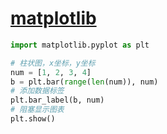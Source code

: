 # [matplotlib](https://matplotlib.org/)

```python
import matplotlib.pyplot as plt
```

```python
# 柱状图，x坐标，y坐标
num = [1, 2, 3, 4]
b = plt.bar(range(len(num)), num)
# 添加数据标签
plt.bar_label(b, num)
# 阻塞显示图表
plt.show()
```
